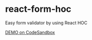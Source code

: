 # react-form-hoc

Easy form validator by using React HOC

[DEMO on CodeSandbox](https://codesandbox.io/s/react-hoc-form-pce5c)
